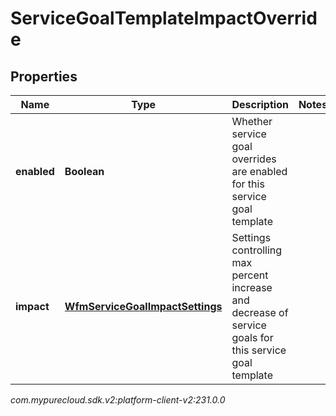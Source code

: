 # ServiceGoalTemplateImpactOverride


## Properties

| Name | Type | Description | Notes |
| ------------ | ------------- | ------------- | ------------- |
| **enabled** | **Boolean** | Whether service goal overrides are enabled for this service goal template |  |
| **impact** | [**WfmServiceGoalImpactSettings**](WfmServiceGoalImpactSettings) | Settings controlling max percent increase and decrease of service goals for this service goal template |  |




_com.mypurecloud.sdk.v2:platform-client-v2:231.0.0_
